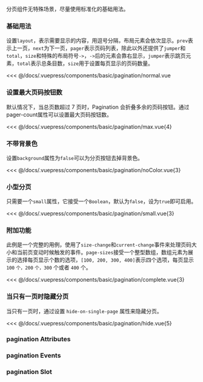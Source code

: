 分页组件无特殊场景，尽量使用标准化的基础用法。

### 基础用法

设置`layout`，表示需要显示的内容，用逗号分隔，布局元素会依次显示。`prev`表示上一页，`next`为下一页，`pager`表示页码列表，除此以外还提供了`jumper`和`total`，`size`和特殊的布局符号`->`，`->`后的元素会靠右显示，`jumper`表示跳页元素，`total`表示总条目数，`size`用于设置每页显示的页码数量。

<div class="comp-wrapper mg-16 with-code">
    <div class="comp-disply-wrapper">
        <basic-pagination-normal />
    </div>
</div>

<<< @/docs/.vuepress/components/basic/pagination/normal.vue

### 设置最大页码按钮数

默认情况下，当总页数超过 7 页时，Pagination 会折叠多余的页码按钮。通过pager-count属性可以设置最大页码按钮数。

<div class="comp-wrapper mg-16 with-code">
    <div class="comp-disply-wrapper">
        <basic-pagination-max />
    </div>
</div>

<<< @/docs/.vuepress/components/basic/pagination/max.vue{4}

### 不带背景色

设置`background`属性为`false`可以为分页按钮去掉背景色。

<div class="comp-wrapper mg-16 with-code">
    <div class="comp-disply-wrapper">
        <basic-pagination-noColor />
    </div>
</div>

<<< @/docs/.vuepress/components/basic/pagination/noColor.vue{3}

### 小型分页

只需要一个`small`属性，它接受一个`Boolean`，默认为`false`，设为`true`即可启用。

<div class="comp-wrapper mg-16 with-code">
    <div class="comp-disply-wrapper">
        <basic-pagination-small />
    </div>
</div>

<<< @/docs/.vuepress/components/basic/pagination/small.vue{3}

### 附加功能

此例是一个完整的用例，使用了`size-change`和`current-change`事件来处理页码大小和当前页变动时候触发的事件。`page-sizes`接受一个整型数组，数组元素为展示的选择每页显示个数的选项，`[100, 200, 300, 400]`表示四个选项，每页显示 `100` `个，200` `个，300` 个或者 `400` 个。

<div class="comp-wrapper mg-16 with-code">
    <div class="comp-disply-wrapper">
        <basic-pagination-complete />
    </div>
</div>

<<< @/docs/.vuepress/components/basic/pagination/complete.vue{3}

### 当只有一页时隐藏分页

当只有一页时，通过设置 `hide-on-single-page` 属性来隐藏分页。

<div class="comp-wrapper mg-16 with-code">
    <div class="comp-disply-wrapper">
        <basic-pagination-hide />
    </div>
</div>

<<< @/docs/.vuepress/components/basic/pagination/hide.vue{5}

### pagination Attributes

<div class="attribute-wrapper mg-16">
  <basic-pagination-attributes />
</div>

### pagination Events

<div class="attribute-wrapper mg-16">
  <basic-pagination-events />
</div>

### pagination Slot

<div class="attribute-wrapper mg-16">
  <basic-pagination-slots />
</div>
